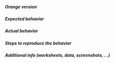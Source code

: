 <!--
This is an issue template. Please fill in the relevant details in the
sections below.

Wrap code and verbatim terminal window output into triple backticks, see:
https://help.github.com/articles/basic-writing-and-formatting-syntax/#quoting-code

If you're raising an issue about an add-on (e.g. installed via
Options > Add-ons), raise an issue on the relevant add-on's issue
tracker instead. See: https://github.com/biolab?q=orange3
-->

##### Orange version
<!-- From menu _Help→About→Version_ or code `Orange.version.full_version` -->


##### Expected behavior



##### Actual behavior



##### Steps to reproduce the behavior



##### Additional info (worksheets, data, screenshots, ...)


